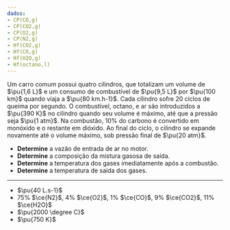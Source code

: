 ```yaml
---
dados:
- CP(CO,g)
- CP(CO2,g)
- CP(O2,g)
- CP(N2,g)
- Hf(CO2,g)
- Hf(CO,g)
- Hf(H2O,g)
- Hf(octano,l)
---
```


Um carro comum possui quatro cilindros, que totalizam um volume de $\pu{1,6 L}$ e um consumo de combustível de $\pu{9,5 L}$ por $\pu{100 km}$ quando viaja a $\pu{80 km.h-1}$. Cada cilindro sofre $20$ ciclos de queima por segundo. O combustível, octano, e ar são introduzidos a $\pu{390 K}$ no cilindro quando seu volume é máximo, até que a pressão seja $\pu{1 atm}$. Na combustão, $10\%$ do carbono é convertido em monóxido e o restante em dióxido. Ao final do ciclo, o cilindro se expande novamente até o volume máximo, sob pressão final de $\pu{20 atm}$.

- **Determine** a vazão de entrada de ar no motor.
- **Determine** a composição da mistura gasosa de saída.
- **Determine** a temperatura dos gases imediatamente após a combustão.
- **Determine** a temperatura de saída dos gases.

---

- $\pu{40 L.s-1}$ 
- $75\%$ $\ce{N2}$, $4\%$ $\ce{O2}$, $1\%$ $\ce{CO}$, $9\%$ $\ce{CO2}$, $11\%$ $\ce{H2O}$  
- $\pu{2000 \degree C}$ 
- $\pu{750 K}$
